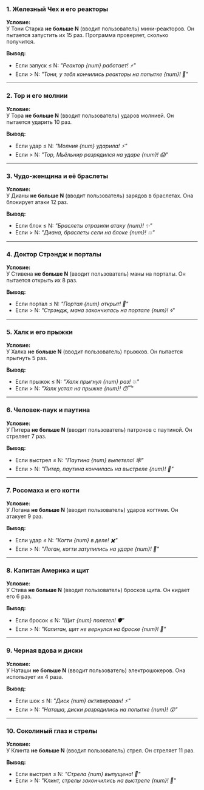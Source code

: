 ### **1. Железный Чех и его реакторы**  
**Условие:**  
У Тони Старка **не больше N** (вводит пользователь) мини-реакторов. Он пытается запустить их 15 раз. Программа проверяет, сколько получится.  

**Вывод:**  
- Если запуск ≤ N: *"Реактор {num} работает! ⚡"*  
- Если > N: *"Тони, у тебя кончились реакторы на попытке {num}! 🫠"*  

---

### **2. Тор и его молнии**  
**Условие:**  
У Тора **не больше N** (вводит пользователь) ударов молнией. Он пытается ударить 10 раз.  

**Вывод:**  
- Если удар ≤ N: *"Молния {num} ударила! ⚡"*  
- Если > N: *"Тор, Мьёльнир разрядился на ударе {num}! 😱"*  

---

### **3. Чудо-женщина и её браслеты**  
**Условие:**  
У Дианы **не больше N** (вводит пользователь) зарядов в браслетах. Она блокирует атаки 12 раз.  

**Вывод:**  
- Если блок ≤ N: *"Браслеты отразили атаку {num}! ✨"*  
- Если > N: *"Диана, браслеты сели на блоке {num}! 💥"*  

---

### **4. Доктор Стрэндж и порталы**  
**Условие:**  
У Стивена **не больше N** (вводит пользователь) маны на порталы. Он пытается открыть их 8 раз.  

**Вывод:**  
- Если портал ≤ N: *"Портал {num} открыт! 🔮"*  
- Если > N: *"Стрэндж, мана закончилась на портале {num}! 🌀"*  

---

### **5. Халк и его прыжки**  
**Условие:**  
У Халка **не больше N** (вводит пользователь) прыжков. Он пытается прыгнуть 5 раз.  

**Вывод:**  
- Если прыжок ≤ N: *"Халк прыгнул {num} раз! 💥"*  
- Если > N: *"Халк устал на прыжке {num}! 😴"*  

---

### **6. Человек-паук и паутина**  
**Условие:**  
У Питера **не больше N** (вводит пользователь) патронов с паутиной. Он стреляет 7 раз.  

**Вывод:**  
- Если выстрел ≤ N: *"Паутина {num} вылетела! 🕸️"*  
- Если > N: *"Питер, паутина кончилась на выстреле {num}! 🙈"*  

---

### **7. Росомаха и его когти**  
**Условие:**  
У Логана **не больше N** (вводит пользователь) ударов когтями. Он атакует 9 раз.  

**Вывод:**  
- Если удар ≤ N: *"Когти {num} в деле! ✖️"*  
- Если > N: *"Логан, когти затупились на ударе {num}! 😤"*  

---

### **8. Капитан Америка и щит**  
**Условие:**  
У Стива **не больше N** (вводит пользователь) бросков щита. Он кидает его 6 раз.  

**Вывод:**  
- Если бросок ≤ N: *"Щит {num} полетел! 🛡️"*  
- Если > N: *"Капитан, щит не вернулся на броске {num}! 😬"*  

---

### **9. Черная вдова и диски**  
**Условие:**  
У Наташи **не больше N** (вводит пользователь) электрошокеров. Она использует их 4 раза.  

**Вывод:**  
- Если шок ≤ N: *"Диск {num} активирован! ⚡"*  
- Если > N: *"Наташа, диски разрядились на попытке {num}! 😵"*  

---

### **10. Соколиный глаз и стрелы**  
**Условие:**  
У Клинта **не больше N** (вводит пользователь) стрел. Он стреляет 11 раз.  

**Вывод:**  
- Если выстрел ≤ N: *"Стрела {num} выпущена! 🏹"*  
- Если > N: *"Клинт, стрелы закончились на выстреле {num}! 🎯"*  
